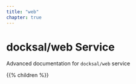 ```yaml
---
title: "web"
chapter: true
---
```


# docksal/web Service

Advanced documentation for `docksal/web` service 

{{% children %}}
